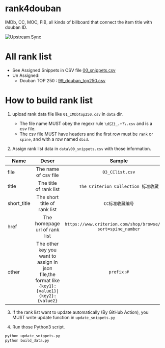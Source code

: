 # rank4douban
IMDb, CC, MOC, FIB, all kinds of billboard that connect the item title with douban ID.

[![Upstream Sync](https://github.com/eddiehe99/rank4douban/actions/workflows/sync.yml/badge.svg)](https://github.com/eddiehe99/rank4douban/actions/workflows/sync.yml)

# All rank list

- See Assigned Snippets in CSV file [00_snippets.csv](/data/00_snippets.csv)
- Un Assigned:
   - Douban TOP 250 : [99_douban_top250.csv](/data/99_douban_top250.csv)

# How to build rank list

1. upload rank data file like `01_IMDbtop250.csv` in `data` dir.

   - The file name MUST obey the regexr rule `\d{2}_.+?\.csv` and is a csv file.
   - The csv file MUST have headers and the first row must be `rank` or `spine`, and with a row named `dbid`.

2. Assign rank list data in `data\00_snippets.csv` with those information.

| Name       | Descr         | Sample           |
| -------------|:--------------:|:--------------:|
| file | The name of csv file | `03_CClist.csv` |
| title | The title of rank list | `The Criterion Collection 标准收藏` |
| short_title | The short title of rank list | `CC标准收藏编号` |
| href | The homepage url of rank list | `https://www.criterion.com/shop/browse/list?sort=spine_number` |
| other | The other key you want to assign in json file,the format like `{key1}:{value1}\|{key2}:{value2}` | `prefix:#` |

3. If the rank list want to update automatically (By GitHub Action), you MUST write update function in `update_snippets.py`

4. Run those Python3 script.

```bash
python update_snippets.py
python build_data.py
```


